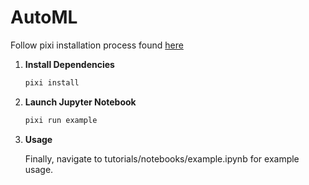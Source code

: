 # AutoML

Follow pixi installation process found [here](https://pixi.sh/latest/)

1. **Install Dependencies**

    ```sh
    pixi install
    ```

2. **Launch Jupyter Notebook**

    ```sh
    pixi run example
    ```

3. **Usage**

    Finally, navigate to tutorials/notebooks/example.ipynb for example usage.